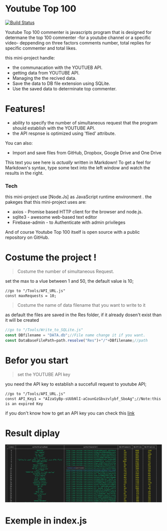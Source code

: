 # Youtube Top 100

[![Build Status](https://travis-ci.org/joemccann/dillinger.svg?branch=master)](https://travis-ci.org/joemccann/dillinger)


Youtube Top 100 commenter is javascripts program that is designed for determane the top 100 commenter -for a youtube channel or a specific video- deppending on three factors comments number, total replies for specific commenter and total likes. 

this mini-project handle: 
  - the communacation with the YOUTUEB API.
  - getting data from YOUTUBE API.
  - Managing the the recived data.
  - Save the data to DB file extension using SQLite.
  - Use the saved data to determinate top commenter.

# Features!

  - ability to specify the number of simultaneous request that the program should establish with the YOUTUBE API.
  - the API respnse is optimized using 'flied' attribute.


You can also:
  - Import and save files from GitHub, Dropbox, Google Drive and One Drive

This text you see here is *actually* written in Markdown! To get a feel for Markdown's syntax, type some text into the left window and watch the results in the right.

### Tech

this mini-project use [Node.Js] as JavaScript runtime environment .
the pakeges that this mini-project uses are: 

* axios - Promise based HTTP client for the browser and node.js.
* sqlite3 - awesome web-based text editor
* Firebase-admin - to Authenticate with admin privileges


And of course Youtube Top 100 itself is open source with a public repository
 on GitHub.
 
 
# Costume the project !
>Costume the number of simultaneous Request.

set the max to a vlue between 1 and 50, the default value is 10;
``` JS
//go to "/Tools/API_URL.js"
const maxRequests = 10;
```
>Costume the name of data filename that you want to write to it 

as default the files are saved in the Res folder, if it already dosen't exist than it will be created 
``` js
//go to "/Tools/Write_to_SQLite.js"
const DBfilename = "DATA.db";//File name change it if you want.
const DataBaseFilePath=path.resolve("Res")+"/"+DBfilename;//path
```
# Befor you start 
>set the YOUTUBE API key

you need the API key to establish a succefull request to youtube API;
``` JS
//go to "/Tools/API_URL.js"
const API_Key1 = "AIzaSyBp-sUUbNlI-aCounGzGbvzvlybf_SboAg";//Note:this is an expired Key
```
if you don't know how to get an API key you can check this [link](https://rapidapi.com/blog/how-to-get-youtube-api-key/)
# Result diplay 
![alt text](./consoleDisplay.png)
# Exemple in index.js
